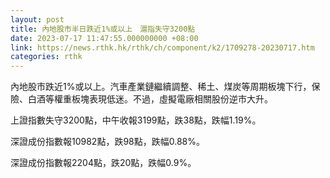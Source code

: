 ```yaml
---
layout: post
title: 內地股市半日跌近1%或以上　滬指失守3200點
date: 2023-07-17 11:47:55.000000000 +08:00
link: https://news.rthk.hk/rthk/ch/component/k2/1709278-20230717.htm
categories: rthk
---
```


內地股市跌近1%或以上。汽車產業鏈繼續調整、稀土、煤炭等周期板塊下行，保險、白酒等權重板塊表現低迷。不過，虛擬電廠相關股份逆市大升。

上證指數失守3200點，中午收報3199點，跌38點，跌幅1.19%。

深證成份指數報10982點，跌98點，跌幅0.88%。

深證成份指數報2204點，跌20點，跌幅0.9%。
